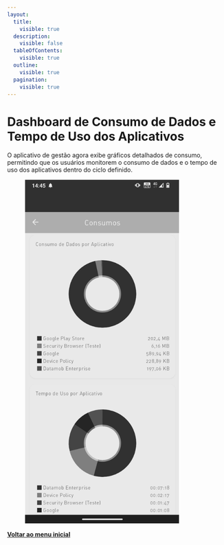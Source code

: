 ```yaml
---
layout:
  title:
    visible: true
  description:
    visible: false
  tableOfContents:
    visible: true
  outline:
    visible: true
  pagination:
    visible: true
---
```


# Dashboard de Consumo de Dados e Tempo de Uso dos Aplicativos

O aplicativo de gestão agora exibe gráficos detalhados de consumo, permitindo que os usuários monitorem o consumo de dados e o tempo de uso dos aplicativos dentro do ciclo definido.

<figure><img src="../../../.gitbook/assets/image (1) (1) (1) (1) (1) (1) (1) (1) (1) (1) (1) (1) (1) (1) (1) (1) (1) (1) (1) (1) (1).png" alt="" width="360"><figcaption></figcaption></figure>

[**Voltar ao menu inicial**](./)
